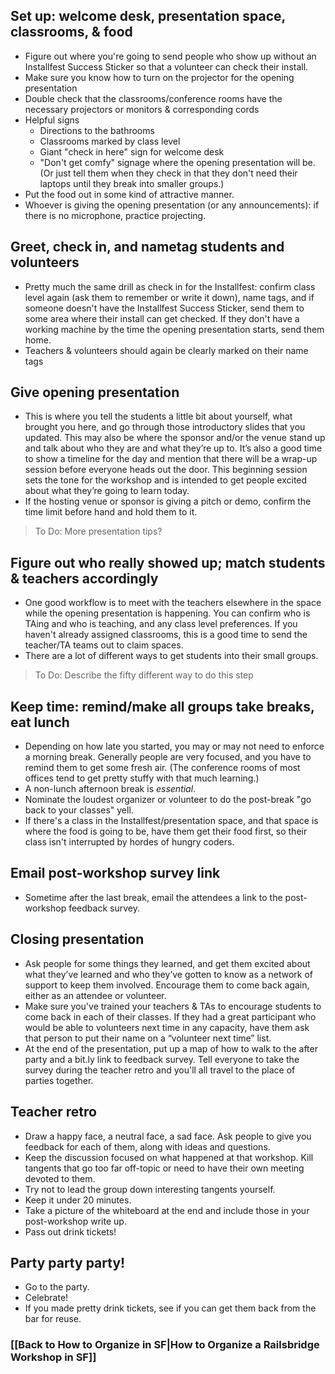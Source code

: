 ## Set up: welcome desk, presentation space, classrooms, & food
* Figure out where you're going to send people who show up without an Installfest Success Sticker so that a volunteer can check their install.
* Make sure you know how to turn on the projector for the opening presentation
* Double check that the classrooms/conference rooms have the necessary projectors or monitors & corresponding cords
* Helpful signs
  * Directions to the bathrooms
  * Classrooms marked by class level
  * Giant "check in here" sign for welcome desk
  * "Don't get comfy" signage where the opening presentation will be. (Or just tell them when they check in that they don't need their laptops until they break into smaller groups.)
* Put the food out in some kind of attractive manner. 
* Whoever is giving the opening presentation (or any announcements): if there is no microphone, practice projecting.

## Greet, check in, and nametag students and volunteers
* Pretty much the same drill as check in for the Installfest: confirm class level again (ask them to remember or write it down), name tags, and if someone doesn't have the Installfest Success Sticker, send them to some area where their install can get checked. If they don't have a working machine by the time the opening presentation starts, send them home. 
* Teachers & volunteers should again be clearly marked on their name tags

## Give opening presentation
* This is where you tell the students a little bit about yourself, what brought you here, and go through those introductory slides that you updated. This may also be where the sponsor and/or the venue stand up and talk about who they are and what they’re up to. It’s also a good time to show a timeline for the day and mention that there will be a wrap-up session before everyone heads out the door. This beginning session sets the tone for the workshop and is intended to get people excited about what they’re going to learn today.
* If the hosting venue or sponsor is giving a pitch or demo, confirm the time limit before hand and hold them to it.

> To Do: More presentation tips? 

## Figure out who really showed up; match students & teachers accordingly
* One good workflow is to meet with the teachers elsewhere in the space while the opening presentation is happening. You can confirm who is TAing and who is teaching, and any class level preferences. If you haven't already assigned classrooms, this is a good time to send the teacher/TA teams out to claim spaces. 
* There are a lot of different ways to get students into their small groups. 

> To Do: Describe the fifty different way to do this step

## Keep time: remind/make all groups take breaks, eat lunch
* Depending on how late you started, you may or may not need to enforce a morning break. Generally people are very focused, and you have to remind them to get some fresh air. (The conference rooms of most offices tend to get pretty stuffy with that much learning.) 
* A non-lunch afternoon break is *essential*.
* Nominate the loudest organizer or volunteer to do the post-break "go back to your classes" yell.  
* If there's a class in the Installfest/presentation space, and that space is where the food is going to be, have them get their food first, so their class isn't interrupted by hordes of hungry coders. 

## Email post-workshop survey link
* Sometime after the last break, email the attendees a link to the post-workshop feedback survey.

## Closing presentation
* Ask people for some things they learned, and get them excited about what they’ve learned and who they’ve gotten to know as a network of support to keep them involved. Encourage them to come back again, either as an attendee or volunteer. 
 * Make sure you've trained your teachers & TAs to encourage students to come back in each of their classes. If they had a great participant who would be able to volunteers next time in any capacity, have them ask that person to put their name on a “volunteer next time” list.
 * At the end of the presentation, put up a map of how to walk to the after party and a bit.ly link to feedback survey. Tell everyone to take the survey during the teacher retro and you'll all travel to the place of parties together.

## Teacher retro
* Draw a happy face, a neutral face, a sad face. Ask people to give you feedback for each of them, along with ideas and questions.
* Keep the discussion focused on what happened at that workshop. Kill tangents that go too far off-topic or need to have their own meeting devoted to them. 
* Try not to lead the group down interesting tangents yourself. 
* Keep it under 20 minutes. 
* Take a picture of the whiteboard at the end and include those in your post-workshop write up. 
* Pass out drink tickets!

## Party party party!
* Go to the party.
* Celebrate!
* If you made pretty drink tickets, see if you can get them back from the bar for reuse. 

### [[Back to How to Organize in SF|How to Organize a Railsbridge Workshop in SF]]